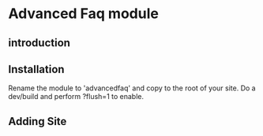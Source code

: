# Advanced Faq module #
## introduction #


## Installation ##
Rename the module to 'advancedfaq' and copy to the root of your site.
Do a dev/build and perform ?flush=1 to enable.

## Adding Site